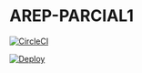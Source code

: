 # AREP-PARCIAL1

[![CircleCI](https://circleci.com/gh/jnicolasct/AREP-PARCIAL1.svg?style=svg)](https://circleci.com/gh/jnicolasct/AREP-PARCIAL1)

[![Deploy](https://www.herokucdn.com/deploy/button.svg)](https://arep-json-server.herokuapp.com/)
